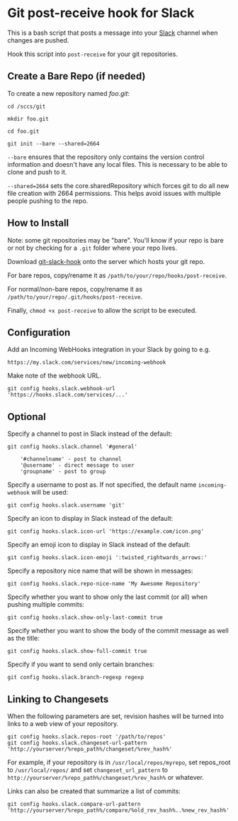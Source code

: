 # Git post-receive hook for Slack

This is a bash script that posts a message into your [Slack](https://slack.com) channel when changes are pushed.

Hook this script into `post-receive` for your git repositories.

## Create a Bare Repo (if needed)

To create a new repository named _foo.git_:

```
cd /sccs/git

mkdir foo.git

cd foo.git

git init --bare --shared=2664
```

`--bare` ensures that the repository only contains the version control information and doesn't have any local files. This is necessary to be able to clone and push to it.

`--shared=2664` sets the core.sharedRepository which forces git to do all new file creation with 2664 permissions. This helps avoid issues with multiple people pushing to the repo.

## How to Install

Note: some git repositories may be "bare". You'll know if your repo is bare or not by checking for a `.git` folder where your repo lives.

Download [git-slack-hook](https://raw.githubusercontent.com/chriseldredge/git-slack-hook/master/git-slack-hook) onto the server which hosts your git repo.

For bare repos, copy/rename it as `/path/to/your/repo/hooks/post-receive`.

For normal/non-bare repos, copy/rename it as `/path/to/your/repo/.git/hooks/post-receive`.

Finally, `chmod +x post-receive` to allow the script to be executed.

## Configuration

Add an Incoming WebHooks integration in your Slack by going to e.g.

    https://my.slack.com/services/new/incoming-webhook

Make note of the webhook URL.

    git config hooks.slack.webhook-url 'https://hooks.slack.com/services/...'

## Optional
Specify a channel to post in Slack instead of the default:

    git config hooks.slack.channel '#general'

        '#channelname' - post to channel
        '@username' - direct message to user
        'groupname' - post to group

Specify a username to post as. If not specified, the default name `incoming-webhook` will be used:

    git config hooks.slack.username 'git'

Specify an icon to display in Slack instead of the default:

    git config hooks.slack.icon-url 'https://example.com/icon.png'

Specify an emoji icon to display in Slack instead of the default:

    git config hooks.slack.icon-emoji ':twisted_rightwards_arrows:'

Specify a repository nice name that will be shown in messages:

    git config hooks.slack.repo-nice-name 'My Awesome Repository'

Specify whether you want to show only the last commit (or all) when pushing multiple commits:

    git config hooks.slack.show-only-last-commit true

Specify whether you want to show the body of the commit message as well as the title:

    git config hooks.slack.show-full-commit true

Specify if you want to send only certain branches:

    git config hooks.slack.branch-regexp regexp


## Linking to Changesets

When the following parameters are set, revision hashes will be turned into links to a web view of your repository.

    git config hooks.slack.repos-root '/path/to/repos'
    git config hooks.slack.changeset-url-pattern 'http://yourserver/%repo_path%/changeset/%rev_hash%'

For example, if your repository is in `/usr/local/repos/myrepo`, set repos_root to `/usr/local/repos/` and set `changeset_url_pattern` to `http://yourserver/%repo_path%/changeset/%rev_hash%` or whatever.

Links can also be created that summarize a list of commits:

    git config hooks.slack.compare-url-pattern 'http://yourserver/%repo_path%/compare/%old_rev_hash%..%new_rev_hash%'
